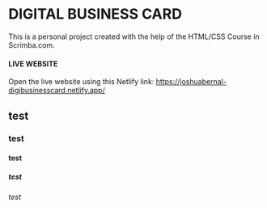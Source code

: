 # DIGITAL BUSINESS CARD

This is a personal project created with the help of the HTML/CSS Course in Scrimba.com. 

#### LIVE WEBSITE

Open the live website using this Netlify link:
https://joshuabernal-digibusinesscard.netlify.app/ 


## test
### test
#### test
##### test
###### test